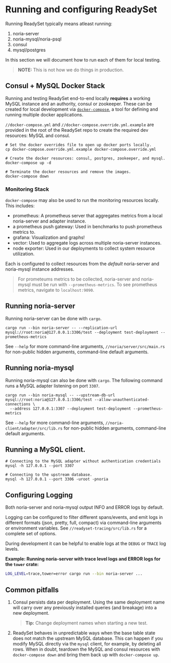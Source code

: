 # Running and configuring ReadySet

Running ReadySet typically means atleast running:
  1. noria-server
  2. noria-mysql/noria-psql
  3. consul
  4. mysql/postgres

In this section we will document how to run each of them for local testing.

> **NOTE:** This is not how we do things in production.

## Consul + MySQL Docker Stack

Running and testing ReadySet end-to-end locally **requires** a working MySQL instance and an authority,
consul or zookeeper. These can be created for local development via
[`docker-compose`](https://docs.docker.com/compose/), a tool for defining and running
multiple docker applications.

`//docker-compose.yml` and `//docker-compose.override.yml.example` are provided in the
root of the ReadySet repo to create the required dev resources: MySQL and consul.

```
# Set the docker overrides file to open up docker ports locally.
cp docker-compose.override.yml.example docker-compose.override.yml

# Create the docker resources: consul, postgres, zookeeper, and mysql.
docker-compose up -d

# Terminate the docker resources and remove the images.
docker-compose down
```

### Monitoring Stack
`docker-compose` may also be used to run the monitoring resources locally. This
includes:
  * prometheus: A prometheus server that aggregates metrics from a local noria-server and adapter instance.
  * a prometheus push gateway: Used in benchmarks to push prometheus metrics to.
  * grafana: Visualization and graphs!
  * vector: Used to aggregate logs across multiple noria-server instances.
  * node exporter: Used in our deployments to collect system resource utilization.

Each is configured to collect resources from the *default* noria-server and noria-mysql
instance addresses.

> For prometeums metrics to be collected, noria-server and noria-mysql must be run with
> `--prometheus-metrics`. To see prometheus metrics, navigate to `localhost:9090`.

## Running noria-server

Running noria-server can be done with `cargo`.

```
cargo run --bin noria-server -- --replication-url mysql://root:noria@127.0.0.1:3306/test --deployment test-deployment --prometheus-metrics
```

See `--help` for more command-line arguments,  `//noria/server/src/main.rs` for non-public hidden arguments, command-line default arguments.

## Running noria-mysql
Running noria-mysql can also be done with `cargo`. The following command runs a MySQL adapter listening on port `3307`.

```
cargo run --bin noria-mysql -- --upstream-db-url mysql://root:noria@127.0.0.1:3306/test --allow-unauthenticated-connections \
  --address 127.0.0.1:3307 --deployment test-deployment --prometheus-metrics
```

See `--help` for more command-line arguments,  `//noria-client/adapter/src/lib.rs` for non-public hidden arguments, command-line default arguments.

## Running a MySQL client.

```
# Connecting to the MySQL adapter without authentication credentials
mysql -h 127.0.0.1 --port 3307

# Connecting to the upstream database.
mysql -h 127.0.0.1 --port 3306 -uroot -pnoria
```

## Configuring Logging
Both noria-server and noria-mysql output INFO and ERROR logs by default.

Logging can be configured to filter different spans/events, and emit logs
in different formats (json, pretty, full, compact) via command-line arguments
or environment variables. See `//readyset-tracing/src/lib.rs` for a
complete set of options.

During development it can be helpful to enable logs at the `DEBUG` or `TRACE`
log levels.

**Example: Running noria-server with trace level logs and ERROR logs for the `tower` crate:**
```bash
LOG_LEVEL=trace,tower=error cargo run --bin noria-server ...
```

## Common pitfalls

1. Consul persists data per deployment. Using the same deployment name will carry over any previously installed queries (and breakage) into a
   new deployment.

   > **Tip:** Change deployment names when starting a new test.

2. ReadySet behaves in unpredictable ways when the base table state does not match the upstream MySQL database. This can happen if you modify MySQL
   directly via the `mysql` client, for example, by deleting all rows. When in doubt, teardown the MySQL and consul resources with `docker-compose down`
   and bring them back up with `docker-compose up`.
